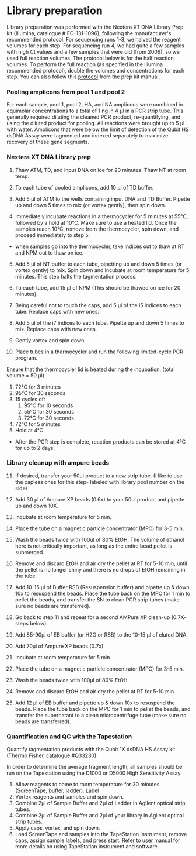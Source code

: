 # Library preparation

Library preparation was performed with the Nextera XT DNA Library Prep kit (Illumina, catalogue # FC-131-1096), following the manufacturer's recommended protocol. For sequencing runs 1-3, we halved the reagent volumes for each step. For sequencing run 4, we had quite a few samples with high Ct values and a few samples that were old (from 2006), so we used full reaction volumes. The protocol below is for the half reaction volumes. To perform the full reaction (as specified in the Illumina recommended protocol), double the volumes and concentrations for each step. You can also follow this [protocol](https://support.illumina.com/content/dam/illumina-support/documents/documentation/chemistry_documentation/samplepreps_nextera/nextera-xt/nextera-xt-library-prep-reference-guide-15031942-02.pdf) from the prep kit manual.

### Pooling amplicons from pool 1 and pool 2 
For each sample, pool 1, pool 2, HA, and NA amplicons were combined in equimolar concentrations to a total of 1 ng in 4 µl in a PCR strip tube. This generally required diluting the cleaned PCR product, re-quantifying, and using the diluted product for pooling. All reactions were brought up to 5 µl with water. Amplicons that were below the limit of detection of the Qubit HS dsDNA Assay were tagmented and indexed separately to maximize recovery of these gene segments.

### Nextera XT DNA Library prep
1. Thaw ATM, TD, and input DNA on ice for 20 minutes. Thaw NT at room temp.

2. To each tube of pooled amplicons, add 10 µl of TD buffer. 

3. Add 5 μl of ATM to the wells containing input DNA and TD Buffer. Pipette up and down 5 times to mix (or vortex gently), then spin down. 

4. Immediately incubate reactions in a thermocycler for 5 minutes at 55°C, followed by a hold at 10°C. Make sure to use a heated lid. Once the samples reach 10°C, remove from the thermocycler, spin down, and proceed immediately to step 5. 
* when samples go into the thermocycler, take indices out to thaw at RT and NPM out to thaw on ice.

5. Add 5 µl of NT buffer to each tube, pipetting up and down 5 times (or vortex gently) to mix. Spin down and incubate at room temperature for 5 minutes. This step halts the tagmentation process. 

6. To each tube, add 15 µl of NPM (This should be thawed on ice for 20 minutes). 

7. Being careful not to touch the caps, add 5 µl of the i5 indices to each tube. Replace caps with new ones.

8. Add 5 µl of the i7 indices to each tube. Pipette up and down 5 times to mix. Replace caps with new ones.

9. Gently vortex and spin down.

10. Place tubes in a thermocycler and run the following limited-cycle PCR program. 

Ensure that the thermocycler lid is heated during the incubation. (total volume = 50 µl)

  1. 72°C for 3 minutes
  2. 95°C for 30 seconds
  3. 15 cycles of:
      1. 95°C for 10 seconds
      2. 55°C for 30 seconds
      3. 72°C for 30 seconds
  4. 72°C for 5 minutes
  5. Hold at 4°C

* After the PCR step is complete, reaction products can be stored at 4°C for up to 2 days. 

### Library cleanup with ampure beads
11. If desired, transfer your 50ul product to a new strip tube. (I like to use the capless ones for this step- labeled with library pool number on the side)

12. Add 30 µl of Ampure XP beads (0.6x) to your 50ul product and pipette up and down 10X.

13. Incubate at room temperature for 5 min. 

14. Place the tube on a magnetic particle concentrator (MPC) for 3-5 min. 

15. Wash the beads twice with 100ul of 80% EtOH. The volume of ethanol here is not critically important, as long as the entire bead pellet is submerged. 

16. Remove and discard EtOH and air dry the pellet at RT for 5-10 min, until the pellet is no longer shiny and there is no drops of EtOH remaining in the tube. 

17. Add 10-15 μl of Buffer RSB (Resuspension buffer) and pipette up & down 10x to resuspend the beads. Place the tube back on the MPC for 1 min to pellet the beads, and transfer the SN to clean PCR strip tubes (make sure no beads are transferred).

18. Go back to step 11 and repeat for a second AMPure XP clean-up (0.7X- steps below). 

19. Add 85-90µl of EB buffer (or H2O or RSB) to the 10-15 µl of eluted DNA. 

20. Add 70µl of Ampure XP beads (0.7x)

21. Incubate at room temperature for 5 min

22. Place the tube on a magnetic particle concentrator (MPC) for 3-5 min.

23. Wash the beads twice with 100µl of 80% EtOH.

24. Remove and discard EtOH and air dry the pellet at RT for 5-10 min

25. Add 12 μl of EB buffer and pipette up & down 10x to resuspend the beads. Place the tube back on the MPC for 1 min to pellet the beads, and transfer the supernatant to a clean microcentrifuge tube (make sure no beads are transferred).


### Quantification and QC with the Tapestation
Quantify tagmentation products with the Qubit 1X dsDNA HS Assay kit (Thermo Fisher, catalogue #Q33230). 

In order to determine the average fragment length, all samples should be run on the Tapestation using the D1000 or D5000 High Sensitivity Assay.

1. Allow reagents to come to room temperature for 30 minutes (ScreenTape, buffer, ladder). Label 
2. Vortex reagents and samples and spin down.
3. Combine 2μl of Sample Buffer and 2μl of Ladder in Agilent optical strip tubes.
4. Combine 2μl of Sample Buffer and 2μl of your library in Agilent optical strip tubes.
5. Apply caps, vortex, and spin down.
6. Load ScreenTape and samples into the TapeStation instrument, remove caps, assign sample labels, and press start. Refer to [user manual](https://www.agilent.com/cs/library/usermanuals/public/HS-D5000_QuickGuide.pdf) for more details on using TapeStation instrument and software.

